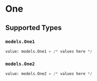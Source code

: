 # One


## Supported Types

### `models.One1`

```python
value: models.One1 = /* values here */
```

### `models.One2`

```python
value: models.One2 = /* values here */
```

